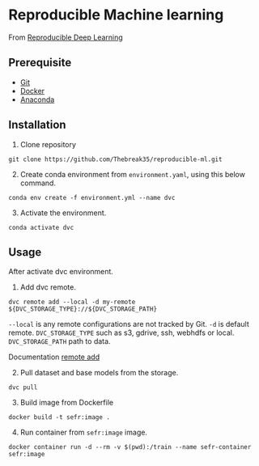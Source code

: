 # Reproducible Machine learning

From [Reproducible Deep Learning](https://www.sscardapane.it/teaching/reproducibledl/)

## Prerequisite
- [Git](https://git-scm.com/)
- [Docker](https://www.docker.com/)
- [Anaconda](https://www.anaconda.com/products/individual)

## Installation

1. Clone repository 
```
git clone https://github.com/Thebreak35/reproducible-ml.git
```
2. Create conda environment from `environment.yaml`, using this below command.
```
conda env create -f environment.yml --name dvc
```
3. Activate the environment.
```
conda activate dvc
```

## Usage

After activate dvc environment.

1. Add dvc remote.
```
dvc remote add --local -d my-remote ${DVC_STORAGE_TYPE}://${DVC_STORAGE_PATH}
```
`--local` is any remote configurations are not tracked by Git.
`-d` is default remote.
`DVC_STORAGE_TYPE` such as s3, gdrive, ssh, webhdfs or local.
`DVC_STORAGE_PATH` path to data.

Documentation [remote add](DVC_STORAGE_USER) 

2. Pull dataset and base models from the storage.
```
dvc pull
```

3. Build image from Dockerfile
```
docker build -t sefr:image .
```

4. Run container from `sefr:image` image.
```
docker container run -d --rm -v $(pwd):/train --name sefr-container sefr:image
```